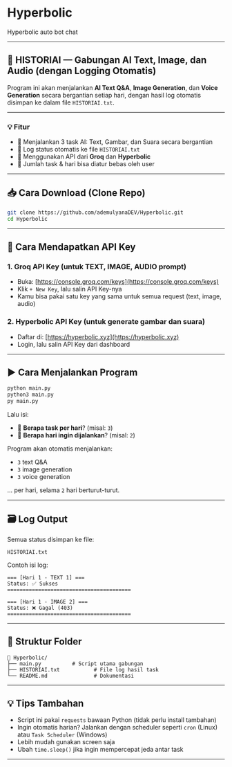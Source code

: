 # Hyperbolic
Hyperbolic auto bot chat

---

## 🤖 HISTORIAI — Gabungan AI Text, Image, dan Audio (dengan Logging Otomatis)

Program ini akan menjalankan **AI Text Q&A**, **Image Generation**, dan **Voice Generation** secara bergantian setiap hari, dengan hasil log otomatis disimpan ke dalam file `HISTORIAI.txt`.

---

### 💡 Fitur
- 🔁 Menjalankan 3 task AI: Text, Gambar, dan Suara secara bergantian
- 📝 Log status otomatis ke file `HISTORIAI.txt`
- 🔑 Menggunakan API dari **Groq** dan **Hyperbolic**
- 🔧 Jumlah task & hari bisa diatur bebas oleh user

---

## 📥 Cara Download (Clone Repo)

```bash
git clone https://github.com/ademulyanaDEV/Hyperbolic.git
cd Hyperbolic
```

---

## 🔐 Cara Mendapatkan API Key

### 1. **Groq API Key (untuk TEXT, IMAGE, AUDIO prompt)**
- Buka: [https://console.groq.com/keys](https://console.groq.com/keys)
- Klik `+ New Key`, lalu salin API Key-nya
- Kamu bisa pakai satu key yang sama untuk semua request (text, image, audio)

### 2. **Hyperbolic API Key (untuk generate gambar dan suara)**
- Daftar di: [https://hyperbolic.xyz](https://hyperbolic.xyz)
- Login, lalu salin API Key dari dashboard

---

## ▶️ Cara Menjalankan Program

```bash
python main.py
python3 main.py
py main.py
```

Lalu isi:
- 🎯 **Berapa task per hari**? (misal: `3`)
- 📆 **Berapa hari ingin dijalankan**? (misal: `2`)

Program akan otomatis menjalankan:
- `3` text Q&A
- `3` image generation
- `3` voice generation

... per hari, selama `2` hari berturut-turut.

---

## 🗃️ Log Output

Semua status disimpan ke file:

```
HISTORIAI.txt
```

Contoh isi log:
```
=== [Hari 1 - TEXT 1] ===
Status: ✅ Sukses
========================================

=== [Hari 1 - IMAGE 2] ===
Status: ❌ Gagal (403)
========================================
```

---

## 📁 Struktur Folder

```
📁 Hyperbolic/
├── main.py          # Script utama gabungan
├── HISTORIAI.txt           # File log hasil task
└── README.md               # Dokumentasi
```

---

## 💡 Tips Tambahan

- Script ini pakai `requests` bawaan Python (tidak perlu install tambahan)
- Ingin otomatis harian? Jalankan dengan scheduler seperti `cron` (Linux) atau `Task Scheduler` (Windows)
- Lebih mudah gunakan screen saja
- Ubah `time.sleep()` jika ingin mempercepat jeda antar task

---

